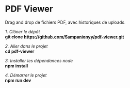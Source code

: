 # PDF Viewer

Drag and drop de fichiers PDF, avec historiques de uploads.

*1. Clôner le dépôt <br>*
**git clone https://github.com/Sampanionyy/pdf-viewer.git**

*2. Aller dans le projet <br>*
**cd pdf-viewer**

*3. Installer les dépendances node <br>*
**npm install**

*4. Démarrer le projet <br>*
**npm run dev** 
